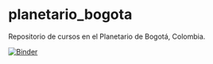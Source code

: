 # planetario_bogota
Repositorio de cursos en el Planetario de Bogotá, Colombia.


[![Binder](https://mybinder.org/badge.svg)](https://mybinder.org/v2/gh/flgomezc/planetario_bogota/master)

